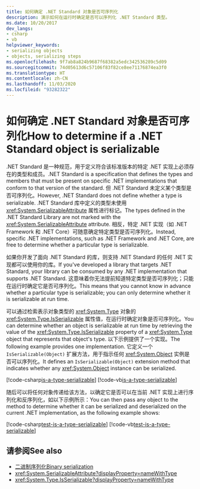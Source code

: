 ```yaml
---
title: 如何确定 .NET Standard 对象是否可序列化
description: 演示如何在运行时确定是否可以序列化 .NET Standard 类型。
ms.date: 10/20/2017
dev_langs:
- csharp
- vb
helpviewer_keywords:
- serializing objects
- objects, serializing steps
ms.openlocfilehash: 9f7ab8a824b9687f68382a5edc342536289c5d09
ms.sourcegitcommit: 74d05613d6c57106f83f82ce8ee71176874ea3f0
ms.translationtype: HT
ms.contentlocale: zh-CN
ms.lasthandoff: 11/03/2020
ms.locfileid: "93282322"
---
```

# <a name="how-to-determine-if-a-net-standard-object-is-serializable"></a><span data-ttu-id="d985e-103">如何确定 .NET Standard 对象是否可序列化</span><span class="sxs-lookup"><span data-stu-id="d985e-103">How to determine if a .NET Standard object is serializable</span></span>

<span data-ttu-id="d985e-104">.NET Standard 是一种规范，用于定义符合该标准版本的特定 .NET 实现上必须存在的类型和成员。</span><span class="sxs-lookup"><span data-stu-id="d985e-104">.NET Standard is a specification that defines the types and members that must be present on specific .NET implementations that conform to that version of the standard.</span></span> <span data-ttu-id="d985e-105">但 .NET Standard 未定义某个类型是否可序列化。</span><span class="sxs-lookup"><span data-stu-id="d985e-105">However, .NET Standard does not define whether a type is serializable.</span></span> <span data-ttu-id="d985e-106">.NET Standard 库中定义的类型未使用 <xref:System.SerializableAttribute> 属性进行标记。</span><span class="sxs-lookup"><span data-stu-id="d985e-106">The types defined in the .NET Standard Library are not marked with the <xref:System.SerializableAttribute> attribute.</span></span> <span data-ttu-id="d985e-107">相反，特定 .NET 实现（如 .NET Framework 和 .NET Core）可随意确定特定类型是否可序列化。</span><span class="sxs-lookup"><span data-stu-id="d985e-107">Instead, specific .NET implementations, such as .NET Framework and .NET Core, are free to determine whether a particular type is serializable.</span></span>

<span data-ttu-id="d985e-108">如果你开发了面向 .NET Standard 的库，则支持 .NET Standard 的任何 .NET 实现都可以使用你的库。</span><span class="sxs-lookup"><span data-stu-id="d985e-108">If you've developed a library that targets .NET Standard, your library can be consumed by any .NET implementation that supports .NET Standard.</span></span> <span data-ttu-id="d985e-109">这意味着你无法提前知道特定类型是否可序列化；只能在运行时确定它是否可序列化。</span><span class="sxs-lookup"><span data-stu-id="d985e-109">This means that you cannot know in advance whether a particular type is serializable; you can only determine whether it is serializable at run time.</span></span>

<span data-ttu-id="d985e-110">可以通过检索表示对象类型的 <xref:System.Type> 对象的 <xref:System.Type.IsSerializable> 属性值，在运行时确定对象是否可序列化。</span><span class="sxs-lookup"><span data-stu-id="d985e-110">You can determine whether an object is serializable at run time by retrieving the value of the <xref:System.Type.IsSerializable> property of a <xref:System.Type> object that represents that object's type.</span></span> <span data-ttu-id="d985e-111">以下示例提供了一个实现。</span><span class="sxs-lookup"><span data-stu-id="d985e-111">The following example provides one implementation.</span></span> <span data-ttu-id="d985e-112">它定义一个 `IsSerializable(Object)` 扩展方法，用于指示任何 <xref:System.Object> 实例是否可以序列化。</span><span class="sxs-lookup"><span data-stu-id="d985e-112">It defines an `IsSerializable(Object)` extension method that indicates whether any <xref:System.Object> instance can be serialized.</span></span>

[!code-csharp[is-a-type-serializable](~/samples/snippets/standard/serialization/is-serializable/csharp/program.cs#2)]
[!code-vb[is-a-type-serializable](~/samples/snippets/standard/serialization/is-serializable/vb/library.vb#2)]

<span data-ttu-id="d985e-113">随后可以将任何对象传递给该方法，以确定它是否可以在当前 .NET 实现上进行序列化和反序列化，如以下示例所示：</span><span class="sxs-lookup"><span data-stu-id="d985e-113">You can then pass any object to the method to determine whether it can be serialized and deserialized on the current .NET implementation, as the following example shows:</span></span>

[!code-csharp[test-is-a-type-serializable](~/samples/snippets/standard/serialization/is-serializable/csharp/program.cs#1)]
[!code-vb[test-is-a-type-serializable](~/samples/snippets/standard/serialization/is-serializable/vb/program.vb#1)]

## <a name="see-also"></a><span data-ttu-id="d985e-114">请参阅</span><span class="sxs-lookup"><span data-stu-id="d985e-114">See also</span></span>

- [<span data-ttu-id="d985e-115">二进制序列化</span><span class="sxs-lookup"><span data-stu-id="d985e-115">Binary serialization</span></span>](binary-serialization.md)
- <xref:System.SerializableAttribute?displayProperty=nameWithType>
- <xref:System.Type.IsSerializable?displayProperty=nameWithType>
